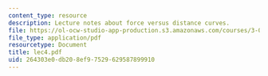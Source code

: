 ```yaml
---
content_type: resource
description: Lecture notes about force versus distance curves.
file: https://ol-ocw-studio-app-production.s3.amazonaws.com/courses/3-052-nanomechanics-of-materials-and-biomaterials-spring-2007/264303e0db208ef97529629587899910_lec4.pdf
file_type: application/pdf
resourcetype: Document
title: lec4.pdf
uid: 264303e0-db20-8ef9-7529-629587899910
---
```


